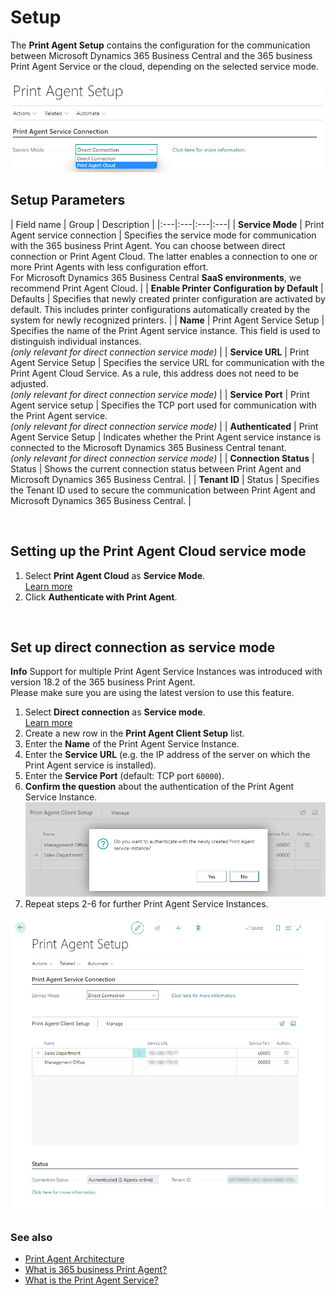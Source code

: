 # Setup

The **Print Agent Setup** contains the configuration for the communication between Microsoft Dynamics 365 Business Central and the 365 business Print Agent Service or the cloud, depending on the selected service mode.

![Print Agent Setup](/assets/images/365-business-print-agent/646d98fab6c688ad444f61f5397dce86873cda4a90db60986a40ba1eb3911ce9.png)

## Setup Parameters

| Field name | Group | Description |
|:---|:---|:---|:---|
| **Service Mode** | Print Agent service connection | Specifies the service mode for communication with the 365 business Print Agent. You can choose between direct connection or Print Agent Cloud. The latter enables a connection to one or more Print Agents with less configuration effort.<br>For Microsoft Dynamics 365 Business Central <strong>SaaS environments</strong>, we recommend Print Agent Cloud. |
| **Enable Printer Configuration by Default** | Defaults | Specifies that newly created printer configuration are activated by default. This includes printer configurations automatically created by the system for newly recognized printers. |
| **Name** | Print Agent Service Setup | Specifies the name of the Print Agent service instance. This field is used to distinguish individual instances.<br>_(only relevant for direct connection service mode)_ |
| **Service URL** | Print Agent Service Setup | Specifies the service URL for communication with the Print Agent Cloud Service. As a rule, this address does not need to be adjusted.<br>_(only relevant for direct connection service mode)_ |
| **Service Port** | Print Agent service setup | Specifies the TCP port used for communication with the Print Agent service.<br>_(only relevant for direct connection service mode)_ |
| **Authenticated** | Print Agent Service Setup | Indicates whether the Print Agent service instance is connected to the Microsoft Dynamics 365 Business Central tenant.<br>_(only relevant for direct connection service mode)_ |
| **Connection Status** | Status | Shows the current connection status between Print Agent and Microsoft Dynamics 365 Business Central. |
| **Tenant ID** | Status | Specifies the Tenant ID used to secure the communication between Print Agent and Microsoft Dynamics 365 Business Central. |

<br>

## Setting up the Print Agent Cloud service mode

 1. Select **Print Agent Cloud** as **Service Mode**.
	<br>[Learn more](print-agent-whatis.md#architecture)
 2. Click **Authenticate with Print Agent**.

<br>

## Set up direct connection as service mode

<div class="alert alert-info">
	<i class="fa-duotone fa-thin fa-lightbulb fa-lg"></i>
    <strong>Info</strong>
	Support for multiple Print Agent Service Instances was introduced with version 18.2 of the 365 business Print Agent.<br>
	Please make sure you are using the latest version to use this feature.
</div>

 1. Select **Direct connection** as **Service mode**.
	<br>[Learn more](print-agent-whatis.md#architecture)
 2. Create a new row in the **Print Agent Client Setup** list.
 3. Enter the **Name** of the Print Agent Service Instance.
 4. Enter the **Service URL** (e.g. the IP address of the server on which the Print Agent service is installed).
 5. Enter the **Service Port** (default: TCP port `60000`).
 6. **Confirm the question** about the authentication of the Print Agent Service Instance.<br> 
	![Confirm Print Agent service authentication](/assets/images/365-business-print-agent/a35b2150c883bf9145a1c14e555a9e3bdd18c906ddcef52e7b14a4600699a44a.png)
 7. Repeat steps 2-6 for further Print Agent Service Instances.


![Direct Connection - Print Agent Client Setup](/assets/images/365-business-print-agent/ad7903e49277a20398b0c18fa585552dcfe486312d657bc2c78b7e41f2b3d62b.png) 

### See also

 - [Print Agent Architecture](print-agent-whatis.md#architecture)
 - [What is 365 business Print Agent?](print-agent-whatis.md)
 - [What is the Print Agent Service?](print-agent-client-whatis.md)
